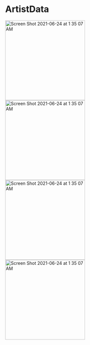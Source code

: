 # ArtistData

<img width="255" alt="Screen Shot 2021-06-24 at 1 35 07 AM" src="https://user-images.githubusercontent.com/40262346/125989614-f8e26280-4769-4085-91c7-52fc22aab9d3.png"> <img width="255" alt="Screen Shot 2021-06-24 at 1 35 07 AM" src="https://user-images.githubusercontent.com/40262346/125989626-f305fafa-c6b7-45dd-9e66-f21e99558b2a.png"> <img width="255" alt="Screen Shot 2021-06-24 at 1 35 07 AM" src="https://user-images.githubusercontent.com/40262346/125989642-deb0cf25-dbd9-42d9-9a39-d25f713867ab.png"> <img width="255" alt="Screen Shot 2021-06-24 at 1 35 07 AM" src="https://user-images.githubusercontent.com/40262346/125989657-8853db6d-7c51-4427-a677-0ac89be9230b.png">
